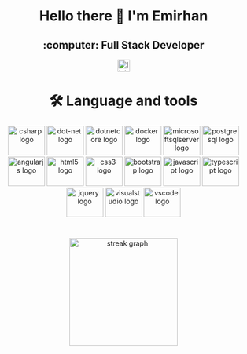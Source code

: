 <h1 align="center">Hello there 👋 I'm Emirhan</h1>

<h2 align="center"> :computer: Full Stack Developer</h2>

<div align="center">
  <a href="https://www.linkedin.com/in/emirhanhasirci/" target="_blank">
    <img src="https://img.shields.io/static/v1?message=LinkedIn&logo=linkedin&label=&color=0077B5&logoColor=white&labelColor=&style=for-the-badge" height="25" alt="linkedin logo"  />
  </a>
</div>

###

<p align="left"></p>

###

<h1 align="center">🛠 Language and tools</h1>

###

<div align="center">
  <img src="https://cdn.jsdelivr.net/gh/devicons/devicon/icons/csharp/csharp-original.svg" height="60" width="75" alt="csharp logo"  />
  <img src="https://cdn.jsdelivr.net/gh/devicons/devicon/icons/dot-net/dot-net-plain-wordmark.svg" height="60" width="75" alt="dot-net logo"  />
  <img src="https://cdn.jsdelivr.net/gh/devicons/devicon/icons/dotnetcore/dotnetcore-original.svg" height="60" width="75" alt="dotnetcore logo"  />
  <img src="https://cdn.jsdelivr.net/gh/devicons/devicon/icons/docker/docker-plain-wordmark.svg" height="60" width="75" alt="docker logo"  />
  <img src="https://cdn.jsdelivr.net/gh/devicons/devicon/icons/microsoftsqlserver/microsoftsqlserver-plain-wordmark.svg" height="60" width="75" alt="microsoftsqlserver logo"  />
  <img src="https://cdn.jsdelivr.net/gh/devicons/devicon/icons/postgresql/postgresql-original.svg" height="60" width="75" alt="postgresql logo"  />
  <img src="https://cdn.jsdelivr.net/gh/devicons/devicon/icons/angularjs/angularjs-original.svg" height="60" width="75" alt="angularjs logo"  />
  <img src="https://cdn.jsdelivr.net/gh/devicons/devicon/icons/html5/html5-original.svg" height="60" width="75" alt="html5 logo"  />
  <img src="https://cdn.jsdelivr.net/gh/devicons/devicon/icons/css3/css3-original.svg" height="60" width="75" alt="css3 logo"  />
  <img src="https://cdn.jsdelivr.net/gh/devicons/devicon/icons/bootstrap/bootstrap-original.svg" height="60" width="75" alt="bootstrap logo"  />
  <img src="https://cdn.jsdelivr.net/gh/devicons/devicon/icons/javascript/javascript-original.svg" height="60" width="75" alt="javascript logo"  />
  <img src="https://cdn.jsdelivr.net/gh/devicons/devicon/icons/typescript/typescript-original.svg" height="60" width="75" alt="typescript logo"  />
  <img src="https://cdn.jsdelivr.net/gh/devicons/devicon/icons/jquery/jquery-original.svg" height="60" width="75" alt="jquery logo"  />
  <img src="https://cdn.jsdelivr.net/gh/devicons/devicon/icons/visualstudio/visualstudio-plain.svg" height="60" width="75" alt="visualstudio logo"  />
  <img src="https://cdn.jsdelivr.net/gh/devicons/devicon/icons/vscode/vscode-original.svg" height="60" width="75" alt="vscode logo"  />
</div>

###

<br clear="both">

<div align="center">
  <img src="https://streak-stats.demolab.com?user=EmirhanHasirci11&locale=en&mode=daily&theme=dark&hide_border=false&border_radius=5&order=3" height="220" alt="streak graph"  />
</div>

###



###
